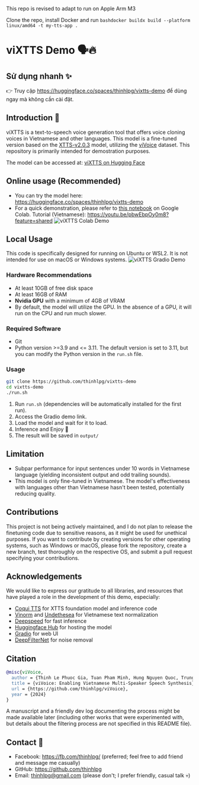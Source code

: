 This repo is revised to adapt to run on Apple Arm M3

Clone the repo, install Docker and run ```bashdocker buildx build --platform linux/amd64 -t my-tts-app .```



# viXTTS Demo 🗣️🔥

## Sử dụng nhanh ✨

👉 Truy cập <https://huggingface.co/spaces/thinhlpg/vixtts-demo> để dùng ngay mà không cần cài đặt.

## Introduction 👋

viXTTS is a text-to-speech voice generation tool that offers voice cloning voices in Vietnamese and other languages. This model is a fine-tuned version based on the [XTTS-v2.0.3](https://huggingface.co/coqui/XTTS-v2) model, utilizing the [viVoice](https://huggingface.co/datasets/capleaf/viVoice) dataset. This repository is primarily intended for demostration purposes.

The model can be accessed at: [viXTTS on Hugging Face](https://huggingface.co/capleaf/viXTTS)

## Online usage (Recommended)

- You can try the model here: <https://huggingface.co/spaces/thinhlpg/vixtts-demo>
- For a quick demonstration, please refer to [this notebook](./viXTTS_Demo.ipynb) on Google Colab.
Tutorial (Vietnamese): <https://youtu.be/pbwEbpOy0m8?feature=shared>
![viXTTS Colab Demo](assets/vixtts_colab.png)

## Local Usage

This code is specifically designed for running on Ubuntu or WSL2. It is not intended for use on macOS or Windows systems.
![viXTTS Gradio Demo](assets/vixtts_gradio_ui.png)

### Hardware Recommendations

- At least 10GB of free disk space
- At least 16GB of RAM
- **Nvidia GPU** with a minimum of 4GB of VRAM
- By default, the model will utilize the GPU. In the absence of a GPU, it will run on the CPU and run much slower.

### Required Software

- Git
- Python version >=3.9 and <= 3.11. The default version is set to 3.11, but you can modify the Python version in the `run.sh` file.

### Usage

```bash
git clone https://github.com/thinhlpg/vixtts-demo
cd vixtts-demo
./run.sh
```

1. Run `run.sh` (dependencies will be automatically installed for the first run).
2. Access the Gradio demo link.
3. Load the model and wait for it to load.
4. Inference and Enjoy 🤗
5. The result will be saved in `output/`

## Limitation

- Subpar performance for input sentences under 10 words in Vietnamese language (yielding inconsistent output and odd trailing sounds).
- This model is only fine-tuned in Vietnamese. The model's effectiveness with languages other than Vietnamese hasn't been tested, potentially reducing quality.

## Contributions

This project is not being actively maintained, and I do not plan to release the finetuning code due to sensitive reasons, as it might be used for unethical purposes. If you want to contribute by creating versions for other operating systems, such as Windows or macOS, please fork the repository, create a new branch, test thoroughly on the respective OS, and submit a pull request specifying your contributions.

## Acknowledgements

We would like to express our gratitude to all libraries, and resources that have played a role in the development of this demo, especially:

- [Coqui TTS](https://github.com/coqui-ai/TTS) for XTTS foundation model and inference code
- [Vinorm](https://github.com/v-nhandt21/Vinorm) and [Undethesea](https://github.com/undertheseanlp/underthesea) for Vietnamese text normalization
- [Deepspeed](https://github.com/microsoft/DeepSpeed) for fast inference
- [Huggingface Hub](https://huggingface.co/) for hosting the model
- [Gradio](https://www.gradio.app/) for web UI
- [DeepFilterNet](https://github.com/Rikorose/DeepFilterNet) for noise removal

## Citation

```bibtex
@misc{viVoice,
  author = {Thinh Le Phuoc Gia, Tuan Pham Minh, Hung Nguyen Quoc, Trung Nguyen Quoc, Vinh Truong Hoang},
  title = {viVoice: Enabling Vietnamese Multi-Speaker Speech Synthesis},
  url = {https://github.com/thinhlpg/viVoice},
  year = {2024}
}
```

A manuscript and a friendly dev log documenting the process might be made available later (including other works that were experimented with, but details about the filtering process are not specified in this README file).

## Contact 💬

- Facebook: <https://fb.com/thinhlpg/> (preferred; feel free to add friend and message me casually)
- GitHub: <https://github.com/thinhlpg>
- Email: <thinhlpg@gmail.com> (please don't; I prefer friendly, casual talk 💀)
